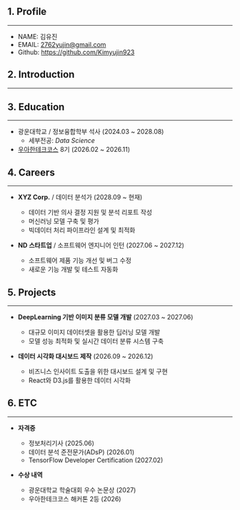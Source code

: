 ## 1. Profile
----
- NAME: 김유진
- EMAIL: 2762yujin@gmail.com
- Github: <https://github.com/Kimyujin923>

## 2. Introduction
----

## 3. Education
----
- 광운대학교 / 정보융합학부 석사 (2024.03 ~ 2028.08)
    * 세부전공: _Data Science_
- [우아한테크코스](https://www.woowacourse.io/) 8기 (2026.02 ~ 2026.11)

## 4. Careers
----
- **XYZ Corp.** / 데이터 분석가 (2028.09 ~ 현재)  
    * 데이터 기반 의사 결정 지원 및 분석 리포트 작성  
    * 머신러닝 모델 구축 및 평가  
    * 빅데이터 처리 파이프라인 설계 및 최적화

- **ND 스타트업** / 소프트웨어 엔지니어 인턴 (2027.06 ~ 2027.12)  
    * 소프트웨어 제품 기능 개선 및 버그 수정  
    * 새로운 기능 개발 및 테스트 자동화  

## 5. Projects
----
- **DeepLearning 기반 이미지 분류 모델 개발** (2027.03 ~ 2027.06)  
    * 대규모 이미지 데이터셋을 활용한 딥러닝 모델 개발  
    * 모델 성능 최적화 및 실시간 데이터 분류 시스템 구축  

- **데이터 시각화 대시보드 제작** (2026.09 ~ 2026.12)  
    * 비즈니스 인사이트 도출을 위한 대시보드 설계 및 구현  
    * React와 D3.js를 활용한 데이터 시각화  

## 6. ETC
----
- **자격증**
    - 정보처리기사 (2025.06)  
    - 데이터 분석 준전문가(ADsP) (2026.01)  
    - TensorFlow Developer Certification (2027.02)  

- **수상 내역**
    - 광운대학교 학술대회 우수 논문상 (2027)  
    - 우아한테크코스 해커톤 2등 (2026)
